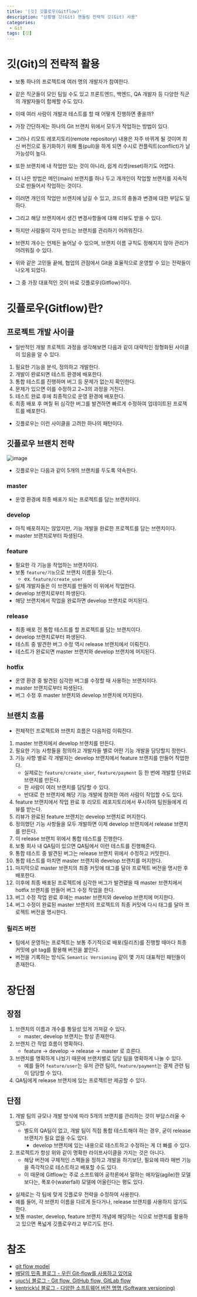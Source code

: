 ```yaml
---
title: '[깃] 깃플로우(Gitflow)'
description: "상황별 깃(Git) 핸들링 전략적 깃(Git) 사용"
categories:
 - Git
tags: [깃]
---
```


# 깃(Git)의 전략적 활용
- 보통 하나의 프로젝트에 여러 명의 개발자가 참여한다.
- 같은 직군들이 모인 팀일 수도 있고 프론트엔드, 백엔드, QA 개발자 등 다양한 직군의 개발자들이 함께할 수도 있다.
- 이때 여러 사람이 개발과 테스트를 할 때 어떻게 진행하면 좋을까?

- 가장 간단하게는 하나의 Git 브랜치 위에서 모두가 작업하는 방법이 있다.
- 그러나 리모트 레포지토리(remote repository) 내용은 자주 바뀌게 될 것이며 최신 버전으로 동기화하기 위해 풀(pull)을 하게 되면 수시로 컨플릭트(conflict)가 날 가능성이 높다.
- 또한 브랜치에 내 작업만 있는 것이 아니라, 쉽게 리셋(reset)하기도 어렵다.

- 더 나은 방법은 메인(main) 브랜치를 하나 두고 개개인이 작업할 브랜치를 지속적으로 만들어서 작업하는 것이다.
- 이러면 개인의 작업만 브랜치에 남길 수 있고, 코드의 충돌과 변경에 대한 부담도 덜하다.
- 그리고 해당 브랜치에서 생긴 변경사항들에 대해 리뷰도 받을 수 있다. 
- 하지만 사람들이 각자 만드는 브랜치를 관리하기 어려워진다.
- 브랜치 개수는 언제든 늘어날 수 있으며, 브랜치 이름 규칙도 정해지지 않아 관리가 어려워질 수 있다.

- 위와 같은 고민들 끝에, 협업의 관점에서 Git을 효율적으로 운영할 수 있는 전략들이 나오게 되었다.
- 그 중 가장 대표적인 것이 바로 깃플로우(Gitflow)이다.


# 깃플로우(Gitflow)란?

## 프로젝트 개발 사이클
- 일반적인 개발 프로젝트 과정을 생각해보면 다음과 같이 대략적인 정형화된 사이클이 있음을 알 수 있다.

1. 필요한 기능을 분석, 정의하고 개발한다.
2. 개발이 완료되면 테스트 환경에 배포한다.
3. 통합 테스트를 진행하며 버그 등 문제가 없는지 확인한다.
4. 문제가 있으면 이를 수정하고 2~3의 과정을 거친다.
5. 테스트 완료 후에 최종적으로 운영 환경에 배포한다.
6. 최종 배포 후 며칠 뒤 심각한 버그를 발견하면 빠르게 수정하여 업데이트된 프로젝트를 배포한다.

- 깃플로우는 이런 사이클을 고려한 하나의 패턴이다.

## 깃플로우 브랜치 전략

![image](https://user-images.githubusercontent.com/79494088/172746164-4e2b6f43-e301-43c7-8238-05756950de94.png)

- 깃플로우는 다음과 같이 5개의 브랜치를 두도록 약속한다.

### master
- 운영 환경에 최종 배포가 되는 프로젝트를 담는 브랜치이다.

### develop
- 아직 배포하지는 않았지만, 기능 개발을 완료한 프로젝트를 담는 브랜치이다.
- master 브랜치로부터 파생된다.

### feature
- 필요한 각 기능을 작업하는 브랜치이다.
- 보통 `feature/기능`으로 브랜치 이름을 짓는다.
    - ex. `feature/create_user`
- 실제 개발자들은 이 브랜치를 만들어 이 위에서 작업한다.
- develop 브랜치로부터 파생된다.
- 해당 브랜치에서 작업을 완료하면 develop 브랜치로 머지된다.

### release
- 최종 배포 전 통합 테스트를 할 프로젝트를 담는 브랜치이다.
- develop 브랜치로부터 파생된다.
- 테스트 중 발견한 버그 수정 역시 release 브랜치에서 이뤄진다.
- 테스트가 완료되면 master 브랜치와 develop 브랜치에 머지된다.

### hotfix
- 운영 환경 중 발견된 심각한 버그를 수정할 때 사용하는 브랜치이다.
- master 브랜치로부터 파생된다.
- 버그 수정 후 master 브랜치와 develop 브랜치에 머지된다.

## 브랜치 흐름
- 전체적인 프로젝트와 브랜치 흐름은 다음처럼 이뤄진다.

1. master 브랜치에서 develop 브랜치를 만든다.
2. 필요한 기능 사항들을 정의하고 개발자들 별로 어떤 기능 개발을 담당할지 정한다.
3. 기능 사항 별로 각 개발자는 develop 브랜치에서 feature 브랜치를 만들어 작업한다.
    - 실제로는 `feature/create_user`, `feature/payment` 등 한 번에 개발할 단위로 브랜치를 만든다.
    - 한 사람이 여러 브랜치를 담당할 수 있다.
    - 반대로 한 브랜치에 해당 기능 개발에 참여한 여러 사람이 작업할 수도 있다.
4. feature 브랜치에서 작업 완료 후 리모트 레포지토리에서 푸시하여 팀원들에게 리뷰를 받는다.
5. 리뷰가 완료된 feature 브랜치는 develop 브랜치로 머지한다.
6. 정의했던 기능 사항들을 모두 개발하면 이제 develop 브랜치에서 release 브랜치를 만든다.
7. 이 release 브랜치 위에서 통합 테스트를 진행한다.
8. 보통 회사 내 QA팀이 있으면 QA팀에서 이런 테스트를 진행해준다.
9. 통합 테스트 중 발견된 버그는 release 브랜치 위에서 수정하고 커밋한다.
10. 통합 테스트를 마치면 master 브랜치와 develop 브랜치를 머지한다.
11. 마지막으로 master 브랜치의 최종 커밋에 태그를 달아 프로젝트 버전을 명시한 후 배포한다.
12. 이후에 최종 배포된 프로젝트에 심각한 버그가 발견됐을 때 master 브랜치에서 hotfix 브랜치를 만들어 버그 수정 작업을 한다.
13. 버그 수정 작업 완료 후에는 master 브랜치와 develop 브랜치에 머지한다.
14. 버그 수정이 완료된 master 브랜치의 프로젝트의 최종 커밋에 다시 태그를 달아 프로젝트 버전을 명시한다.


### 릴리즈 버전
- 팀에서 운영하는 프로젝트는 보통 주기적으로 배포(릴리즈)를 진행할 때마다 최종 커밋에 git tag를 활용해 버전을 붙인다.
- 버전을 기록하는 방식도 `Semantic Versioning` 같이 몇 가지 대표적인 패턴들이 존재한다.

# 장단점

## 장점
1. 브랜치의 이름과 개수를 통일성 있게 가져갈 수 있다.
    - master, develop 브랜치는 항상 존재한다.
2. 브랜치 간 작업 흐름이 명확하다.
    - feature -> develop -> release -> master 로 흐른다.
3. 브랜치를 명확하게 나눴기 때문에 브랜치별로 담당 팀을 명확하게 나눌 수 있다.
    - 예를 들어 `feature/user`는 유저 관련 팀이, `feature/payment`는 결제 관련 팀이 담당할 수 있다.
4. QA팀에게 release 브랜치에 있는 프로젝트만 제공할 수 있다.

## 단점
1. 개발 팀의 규모나 개발 방식에 따라 5개의 브랜치를 관리하는 것이 부담스러울 수 있다.
    - 별도의 QA팀이 없고, 개발 팀이 직접 통합 테스트해야 하는 경우, 굳이 release 브랜치가 필요 없을 수도 있다.
        - develop 브랜치에 있는 내용으로 테스트하고 수정하는 게 더 빠를 수 있다.
2. 프로젝트가 항상 위와 같이 명확한 라이프사이클을 가지는 것은 아니다.
    - 해당 버전에 구체적인 스펙들을 정하고 개발을 하기보단, 필요에 따라 매번 기능을 즉각적으로 테스트하고 배포할 수도 있다.
    - 이 때문에 Gitflow는 주로 소프트웨어 공학론에서 말하는 애자일(agile)한 모델보다는, 폭포수(waterfall) 모델에 어울린다는 평도 있다.

- 실제로는 각 팀에 맞게 깃플로우 전략을 수정하여 사용한다.
- 예를 들어, 각 브랜치 이름을 다르게 둔다거나, release 브랜치를 사용하지 않기도 한다.
- 보통 master, develop, feature 브랜치 개념에 해당하는 식으로 브랜치를 활용하고 있으면 폭넓게 깃플로우라고 부르기도 한다.


# 참조
- [git flow model](https://www.youtube.com/watch?v=EzcF6RX8RrQ)
- [배달의 민족 블로그 - 우린 Git-flow를 사용하고 있어요](https://techblog.woowahan.com/2553/)
- [ujuc님 블로그 - Git flow, GitHub flow, GitLab flow](https://ujuc.github.io/2015/12/16/git-flow-github-flow-gitlab-flow/)
- [kentrick님 블로그 - 다양한 소프트웨어 버전 명명 (Software versioning)](https://blog.sonim1.com/243)